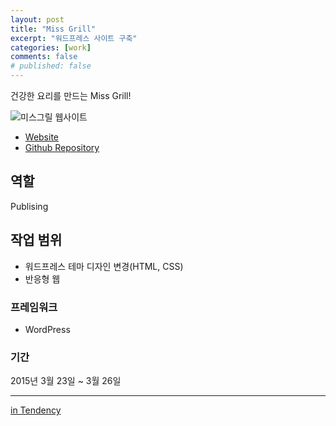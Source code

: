 ```yaml
---
layout: post
title: "Miss Grill"
excerpt: "워드프레스 사이트 구축"
categories: [work]
comments: false
# published: false
---
```


건강한 요리를 만드는 Miss Grill!

![미스그릴 웹사이트]({{site.url}}/{{site.baseurl}}img/post-assets/work-missgrill.png)

- [Website](http://missgrill.co.kr/)
- [Github Repository](https://github.com/joongone/miss_grill.git)

## 역할
Publising

## 작업 범위
- 워드프레스 테마 디자인 변경(HTML, CSS)
- 반응형 웹

### 프레임워크
- WordPress

### 기간
2015년 3월 23일 ~ 3월 26일

---
[in Tendency](http://tendency.co.kr/tendency/work/work_view.asp?sbdtype=0000400001&sgubun=&sissmall=&se_page=1&se_perpage=20&bno=174)